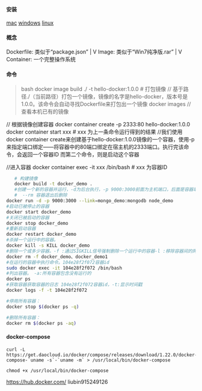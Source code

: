 #### 安装
[mac](https://download.docker.com/mac/stable/Docker.dmg)
[windows](https://download.docker.com/win/stable/Docker%20for%20Windows%20Installer.exe)
[linux](https://get.docker.com/)

#### 概念
Dockerfile: 类似于“package.json”
 |
 V
Image: 类似于“Win7纯净版.rar”
 |
 V
Container: 一个完整操作系统

#### 命令
>bash
   docker image build ./ -t hello-docker:1.0.0 # 打包镜像
   // 基于路径./（当前路径）打包一个镜像，镜像的名字是hello-docker，版本号是1.0.0。该命令会自动寻找Dockerfile来打包出一个镜像
   docker images  //查看本机已有的镜像
   
   // 根据镜像创建容器
   docker container create -p 2333:80 hello-docker:1.0.0
   docker container start xxx # xxx 为上一条命令运行得到的结果
   //我们使用docker container create来创建基于hello-docker:1.0.0镜像的一个容器，使用-p来指定端口绑定——将容器中的80端口绑定在宿主机的2333端口。执行完该命令，会返回一个容器ID
   而第二个命令，则是启动这个容器
   
   //进入容器 
   docker container exec -it xxx /bin/bash # xxx 为容器ID
>   

```bash
   # 构建镜像 
   docker build -t docker_demo .
   #创建一个新的容器并运行，-d为后台执行，-p 9000:3000前面为主机端口，后面是容器端口。docker_demo镜像名
   #  --rm 容器退出后删除
docker run -d -p 9000:3000 --link=mongo_demo:mongodb node_demo
#启动已被停止的容器
docker start docker_demo
#关闭已被启动的容器
docker stop docker_demo
#重新启动容器
docker restart docker_demo
#杀掉一个运行中的容器。
docker kill -s KILL docker_demo
#删除一个或多少容器。-f :通过SIGKILL信号强制删除一个运行中的容器-l :移除容器间的网络连接，而非容器本身-v :-v 删除与容器关联的卷
docker rm -f docker_demo、docker_demo1
#在运行的容器中执行命令。104e28f2f072容器id
sudo docker exec -it 104e28f2f072 /bin/bash 
#列出容器。 -a:所有容器包含没有运行的
docker ps 
#获取容器获取容器的日志 104e28f2f072容器id，-t:显示时间戳
docker logs -f -t 104e28f2f072 

#停用所有容器：
docker stop $(docker ps -q)

#删除所有容器：
docker rm $(docker ps -aq) 

```

#### docker-compose
```
curl -L https://get.daocloud.io/docker/compose/releases/download/1.22.0/docker-compose-`uname -s`-`uname -m` > /usr/local/bin/docker-compose

chmod +x /usr/local/bin/docker-compose
```


https://hub.docker.com/
liubin915249126

